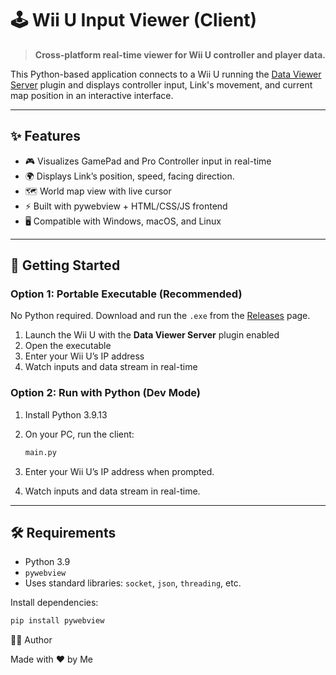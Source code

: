 # 🕹 Wii U Input Viewer (Client)

> **Cross-platform real-time viewer for Wii U controller and player data.**

This Python-based application connects to a Wii U running the [Data Viewer Server](https://github.com/Nyatlov/dataviewer-server-twwhd) plugin and displays controller input, Link's movement, and current map position in an interactive interface.

---

## ✨ Features

- 🎮 Visualizes GamePad and Pro Controller input in real-time
- 🌍 Displays Link’s position, speed, facing direction.
- 🗺 World map view with live cursor
- ⚡ Built with pywebview + HTML/CSS/JS frontend
- 🖥 Compatible with Windows, macOS, and Linux

---

## 🚀 Getting Started

### Option 1: Portable Executable (Recommended)

No Python required. Download and run the `.exe` from the [Releases](https://github.com/Nyatlov/dataviewer-server-twwhd/releases) page.

1. Launch the Wii U with the **Data Viewer Server** plugin enabled
2. Open the executable
3. Enter your Wii U’s IP address
4. Watch inputs and data stream in real-time

### Option 2: Run with Python (Dev Mode)

1. Install Python 3.9.13
2. On your PC, run the client:

    ```bash
    main.py
    ```

3. Enter your Wii U’s IP address when prompted.
4. Watch inputs and data stream in real-time.

---

## 🛠 Requirements

- Python 3.9
- `pywebview`
- Uses standard libraries: `socket`, `json`, `threading`, etc.

Install dependencies:

```bash
pip install pywebview
```
🧑‍💻 Author

Made with ❤️ by Me
